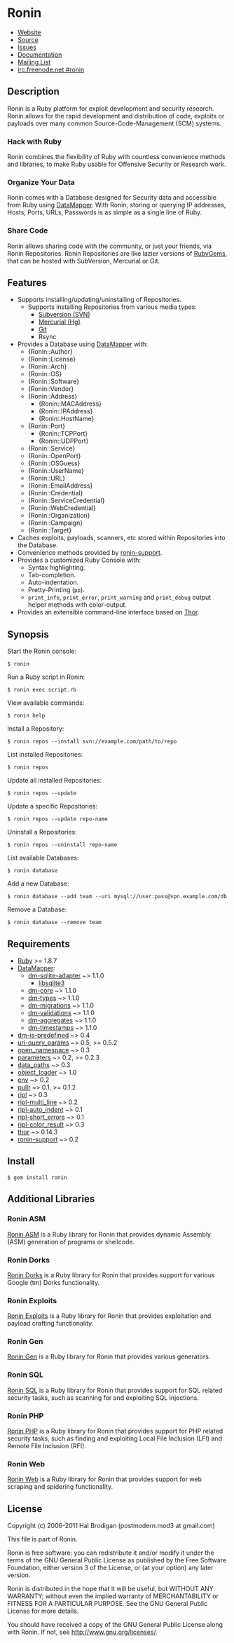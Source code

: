 # Ronin

* [Website](http://ronin-ruby.github.com)
* [Source](http://github.com/ronin-ruby/ronin)
* [Issues](http://github.com/ronin-ruby/ronin/issues)
* [Documentation](http://rubydoc.info/gems/ronin/frames)
* [Mailing List](http://groups.google.com/group/ronin-ruby)
* [irc.freenode.net #ronin](http://webchat.freenode.net/?channels=ronin&uio=Mj10cnVldd)

## Description

Ronin is a Ruby platform for exploit development and security research.
Ronin allows for the rapid development and distribution of code, exploits
or payloads over many common Source-Code-Management (SCM) systems.

### Hack with Ruby

Ronin combines the flexibility of Ruby with countless convenience methods
and libraries, to make Ruby usable for Offensive Security or Research work.

### Organize Your Data

Ronin comes with a Database designed for Security data and accessible from
Ruby using [DataMapper](http://datamapper.org). With Ronin, storing or
querying IP addresses, Hosts, Ports, URLs, Passwords is as simple as a
single line of Ruby.

### Share Code

Ronin allows sharing code with the community, or just your friends, via
Ronin Repositories. Ronin Repositories are like lazier versions of
[RubyGems](http://rubygems.org/), that can be hosted with SubVersion,
Mercurial or Git.

## Features

* Supports installing/updating/uninstalling of Repositories.
  * Supports installing Repositories from various media types:
    * [Subversion (SVN)](http://subversion.tigris.org/)
    * [Mercurial (Hg)](http://mercurial.selenic.com/)
    * [Git](http://git-scm.com/)
    * Rsync
* Provides a Database using [DataMapper](http://datamapper.org) with:
  * {Ronin::Author}
  * {Ronin::License}
  * {Ronin::Arch}
  * {Ronin::OS}
  * {Ronin::Software}
  * {Ronin::Vendor}
  * {Ronin::Address}
    * {Ronin::MACAddress}
    * {Ronin::IPAddress}
    * {Ronin::HostName}
  * {Ronin::Port}
    * {Ronin::TCPPort}
    * {Ronin::UDPPort}
  * {Ronin::Service}
  * {Ronin::OpenPort}
  * {Ronin::OSGuess}
  * {Ronin::UserName}
  * {Ronin::URL}
  * {Ronin::EmailAddress}
  * {Ronin::Credential}
  * {Ronin::ServiceCredential}
  * {Ronin::WebCredential}
  * {Ronin::Organization}
  * {Ronin::Campaign}
  * {Ronin::Target}
* Caches exploits, payloads, scanners, etc stored within Repositories
  into the Database.
* Convenience methods provided by
  [ronin-support](http://github.com/ronin-ruby/ronin-support#readme).
* Provides a customized Ruby Console with:
  * Syntax highlighting.
  * Tab-completion.
  * Auto-indentation.
  * Pretty-Printing (`pp`).
  * `print_info`, `print_error`, `print_warning` and `print_debug`
    output helper methods with color-output.
* Provides an extensible command-line interface based on
  [Thor](http://github.com/wycats/thor#readme).

## Synopsis

Start the Ronin console:

    $ ronin

Run a Ruby script in Ronin:

    $ ronin exec script.rb

View available commands:

    $ ronin help

Install a Repository:

    $ ronin repos --install svn://example.com/path/to/repo

List installed Repositories:

    $ ronin repos

Update all installed Repositories:

    $ ronin repos --update

Update a specific Repositories:

    $ ronin repos --update repo-name

Uninstall a Repositories:

    $ ronin repos --uninstall repo-name

List available Databases:

    $ ronin database

Add a new Database:

    $ ronin database --add team --uri mysql://user:pass@vpn.example.com/db

Remove a Database:

    $ ronin database --remove team

## Requirements

* [Ruby](http://www.ruby-lang.org/) >= 1.8.7
* [DataMapper](http://datamapper.org/):
  * [dm-sqlite-adapter](http://github.com/datamapper/dm-sqlite-adapter#readme)
    ~> 1.1.0
    * [libsqlite3](http://sqlite.org/)
  * [dm-core](http://github.com/datamapper/dm-core#readme)
    ~> 1.1.0
  * [dm-types](http://github.com/datamapper/dm-types#readme)
    ~> 1.1.0
  * [dm-migrations](http://github.com/datamapper/dm-migrations#readme)
    ~> 1.1.0
  * [dm-validations](http://github.com/datamapper/dm-validations#readme)
    ~> 1.1.0
  * [dm-aggregates](http://github.com/datamapper/dm-aggregates#readme)
     ~> 1.1.0
  * [dm-timestamps](http://github.com/datamapper/dm-timestamps#readme)
    ~> 1.1.0
* [dm-is-predefined](http://github.com/postmodern/dm-is-predefined#readme)
  ~> 0.4
* [uri-query_params](http://github.com/postmodern/uri-query_params#readme)
  ~> 0.5, >= 0.5.2
* [open_namespace](http://github.com/postmodern/open_namespace#readme)
  ~> 0.3
* [parameters](http://github.com/postmodern/parameters#readme)
  ~> 0.2, >= 0.2.3
* [data_paths](http://github.com/postmodern/data_paths#readme)
  ~> 0.3
* [object_loader](http://github.com/postmodern/object_loader#readme)
  ~> 1.0
* [env](http://github.com/postmodern/env#readme)
  ~> 0.2
* [pullr](http://github.com/postmodern/pullr#readme)
  ~> 0.1, >= 0.1.2
* [ripl](https://github.com/cldwalker/ripl#readme)
  ~> 0.3
* [ripl-multi_line](https://github.com/janlelis/ripl-multi_line#readme)
  ~> 0.2
* [ripl-auto_indent](https://github.com/janlelis/ripl-auto_indent#readme)
  ~> 0.1
* [ripl-short_errors](http://rubygems.org/gems/ripl-short_errors)
  ~> 0.1
* [ripl-color_result](https://github.com/janlelis/ripl-color_result#readme)
  ~> 0.3
* [thor](http://github.com/wycats/thor#readme)
  ~> 0.14.3
* [ronin-support](http://github.com/ronin-ruby/ronin-support#readme)
  ~> 0.2

## Install

    $ gem install ronin

## Additional Libraries

### Ronin ASM

[Ronin ASM](http://github.com/ronin-ruby/ronin-asm#readme) is a
Ruby library for Ronin that provides dynamic Assembly (ASM) generation of
programs or shellcode.

### Ronin Dorks

[Ronin Dorks](http://github.com/ronin-ruby/ronin-dorks#readme) is a
Ruby library for Ronin that provides support for various Google (tm) Dorks
functionality.

### Ronin Exploits

[Ronin Exploits](http://github.com/ronin-ruby/ronin-exploits#readme) is a
Ruby library for Ronin that provides exploitation and payload crafting
functionality.

### Ronin Gen

[Ronin Gen](http://github.com/ronin-ruby/ronin-gen#readme) is a Ruby library
for Ronin that provides various generators.

### Ronin SQL

[Ronin SQL](http://github.com/ronin-ruby/ronin-sql#readme) is a Ruby library
for Ronin that provides support for SQL related security tasks, such as
scanning for and exploiting SQL injections.

### Ronin PHP

[Ronin PHP](http://github.com/ronin-ruby/ronin-php#readme) is a Ruby library
for Ronin that provides support for PHP related security tasks, such as
finding and exploiting Local File Inclusion (LFI) and
Remote File Inclusion (RFI).

### Ronin Web

[Ronin Web](http://github.com/ronin-ruby/ronin-web#readme) is a Ruby library
for Ronin that provides support for web scraping and spidering
functionality.

## License

Copyright (c) 2006-2011 Hal Brodigan (postmodern.mod3 at gmail.com)

This file is part of Ronin.

Ronin is free software: you can redistribute it and/or modify
it under the terms of the GNU General Public License as published by
the Free Software Foundation, either version 3 of the License, or
(at your option) any later version.

Ronin is distributed in the hope that it will be useful,
but WITHOUT ANY WARRANTY; without even the implied warranty of
MERCHANTABILITY or FITNESS FOR A PARTICULAR PURPOSE.  See the
GNU General Public License for more details.

You should have received a copy of the GNU General Public License
along with Ronin.  If not, see <http://www.gnu.org/licenses/>.
